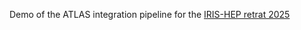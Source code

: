 Demo of the ATLAS integration pipeline for the [IRIS-HEP retrat 2025](https://indico.cern.ch/event/1576135/timetable/)
